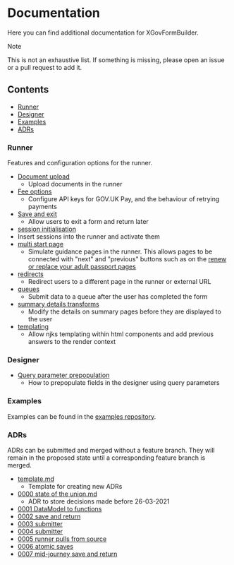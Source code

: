 # Documentation

Here you can find additional documentation for XGovFormBuilder.

> [!NOTE]
> This is not an exhaustive list. If something is missing, please open an issue or a pull request to add it.

## Contents

- [Runner](#runner)
- [Designer](#designer)
- [Examples](#examples)
- [ADRs](#adrs)

### Runner

Features and configuration options for the runner.

- [Document upload](runner/document-upload.md)
  - Upload documents in the runner
- [Fee options](runner/fee-options.md)
  - Configure API keys for GOV.UK Pay, and the behaviour of retrying payments
- [Save and exit](runner/exit.md)
  - Allow users to exit a form and return later
- [session initialisation](runner/session-initialisation.md)
- Insert sessions into the runner and activate them
- [multi start page](runner/multi-start-page.md)
  - Simulate guidance pages in the runner. This allows pages to be connected with "next" and "previous" buttons such
    as on the [renew or replace your adult passport pages](https://www.gov.uk/renew-adult-passport/renew)
- [redirects](runner/redirects.md)
  - Redirect users to a different page in the runner or external URL
- [queues](runner/submission-queue.md)
  - Submit data to a queue after the user has completed the form
- [summary details transforms](runner/summary-details-transforms.md)
  - Modify the details on summary pages before they are displayed to the user
- [templating](runner/templating.md)
  - Allow njks templating within html components and add previous answers to the render context

### Designer

- [Query parameter prepopulation](designer/query-parameter-prepopulation.md)
  - How to prepopulate fields in the designer using query parameters

### Examples

Examples can be found in the [examples repository](https://github.com/XGovFormBuilder/form-builder-examples).

### ADRs

ADRs can be submitted and merged without a feature branch. They will remain in the proposed state until a corresponding
feature branch is merged.

- [template.md](adr/template.md)
  - Template for creating new ADRs
- [0000 state of the union.md](adr/0000-state-of-the-union.md)
  - ADR to store decisions made before 26-03-2021
- [0001 DataModel to functions](adr/0001-data-model-to-functions.md)
- [0002 save and return](adr/0002-save-and-return.md)
- [0003 submitter](adr/0003-submitter.md)
- [0004 submitter](adr/0004-submitter.md)
- [0005 runner pulls from source](adr/0005-runner-pulls-from-source.md)
- [0006 atomic saves](adr/0006-atomic-saves.md)
- [0007 mid-journey save and return](adr/0007-mid-journey-save-return.md)
